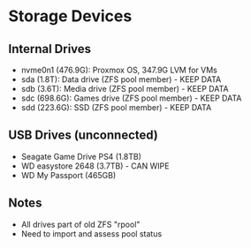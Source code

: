 # Storage Devices

## Internal Drives
- nvme0n1 (476.9G): Proxmox OS, 347.9G LVM for VMs
- sda (1.8T): Data drive (ZFS pool member) - KEEP DATA
- sdb (3.6T): Media drive (ZFS pool member) - KEEP DATA  
- sdc (698.6G): Games drive (ZFS pool member) - KEEP DATA
- sdd (223.6G): SSD (ZFS pool member) - KEEP DATA

## USB Drives (unconnected)
- Seagate Game Drive PS4 (1.8TB)
- WD easystore 2648 (3.7TB) - CAN WIPE
- WD My Passport (465GB)

## Notes
- All drives part of old ZFS "rpool"
- Need to import and assess pool status
